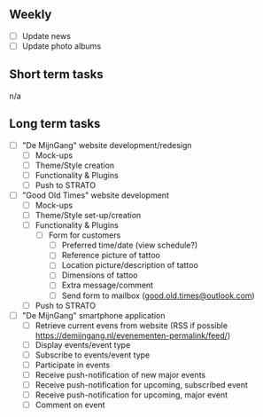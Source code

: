 ## Weekly
- [ ] Update news
- [ ] Update photo albums
## Short term tasks
n/a
## Long term tasks
- [ ] "De MijnGang" website development/redesign
	- [ ] Mock-ups
	- [ ] Theme/Style creation
	- [ ] Functionality & Plugins
	- [ ] Push to STRATO
- [ ] "Good Old Times" website development
	- [ ] Mock-ups
	- [ ] Theme/Style set-up/creation
	- [ ] Functionality & Plugins
		- [ ] Form for customers
			- [ ] Preferred time/date (view schedule?)
			- [ ] Reference picture of tattoo
			- [ ] Location picture/description of tattoo
			- [ ] Dimensions of tattoo
			- [ ] Extra message/comment
			- [ ] Send form to mailbox (good.old.times@outlook.com)
	- [ ] Push to STRATO
- [ ] "De MijnGang" smartphone application
	- [ ] Retrieve current evens from website (RSS if possible https://demijngang.nl/evenementen-permalink/feed/)
	- [ ] Display events/event type
	- [ ] Subscribe to events/event type
	- [ ] Participate in events
	- [ ] Receive push-notification of new major events
	- [ ] Receive push-notification for upcoming, subscribed event
	- [ ] Receive push-notification for upcoming, major event
	- [ ] Comment on event